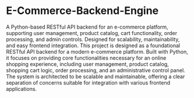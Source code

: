 # E-Commerce-Backend-Engine
A Python-based RESTful API backend for an e-commerce platform, supporting user management, product catalog, cart functionality, order processing, and admin controls. Designed for scalability, maintainability, and easy frontend integration.
This project is designed as a foundational RESTful API backend for a modern e-commerce platform. Built with Python, it focuses on providing core functionalities necessary for an online shopping experience, including user management, product catalog, shopping cart logic, order processing, and an administrative control panel. The system is architected to be scalable and maintainable, offering a clear separation of concerns suitable for integration with various frontend applications.

